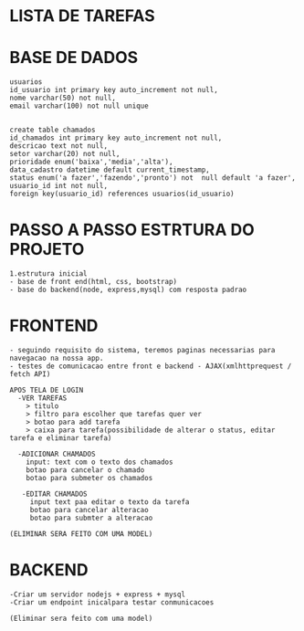 # LISTA DE TAREFAS

# BASE DE DADOS
    usuarios
    id_usuario int primary key auto_increment not null,
    nome varchar(50) not null,
    email varchar(100) not null unique


    create table chamados
    id_chamados int primary key auto_increment not null,
    descricao text not null,
    setor varchar(20) not null,
    prioridade enum('baixa','media','alta'),
    data_cadastro datetime default current_timestamp,
    status enum('a fazer','fazendo','pronto') not  null default 'a fazer',
    usuario_id int not null,
    foreign key(usuario_id) references usuarios(id_usuario)


# PASSO A PASSO ESTRTURA DO PROJETO
    1.estrutura inicial
    - base de front end(html, css, bootstrap)
    - base do backend(node, express,mysql) com resposta padrao

# FRONTEND
    - seguindo requisito do sistema, teremos paginas necessarias para navegacao na nossa app.
    - testes de comunicacao entre front e backend - AJAX(xmlhttprequest / fetch API)

    APOS TELA DE LOGIN
      -VER TAREFAS
        > titulo
        > filtro para escolher que tarefas quer ver
        > botao para add tarefa
        > caixa para tarefa(possibilidade de alterar o status, editar tarefa e eliminar tarefa)
    
      -ADICIONAR CHAMADOS
        input: text com o texto dos chamados
        botao para cancelar o chamado
        botao para submeter os chamados

       -EDITAR CHAMADOS
         input text paa editar o texto da tarefa
         botao para cancelar alteracao
         botao para submter a alteracao

    (ELIMINAR SERA FEITO COM UMA MODEL)



# BACKEND

    -Criar um servidor nodejs + express + mysql
    -Criar um endpoint inicalpara testar conmunicacoes

    (Eliminar sera feito com uma model)